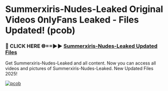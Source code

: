 # Summerxiris-Nudes-Leaked Original Videos 0nlyFans Leaked - Files Updated! (pcob)

<h3>🔴 CLICK HERE 🌐==►► <a href="https://tinyurl.com/yc6ubb5a" rel="nofollow">Summerxiris-Nudes-Leaked Updated Files</a></h3>

Get Summerxiris-Nudes-Leaked and all content. Now you can access all videos and pictures of Summerxiris-Nudes-Leaked. New Updated Files 2025!

[![pcob](https://i.imgur.com/7eu0CRL.gif)](https://tinyurl.com/yc6ubb5a)
